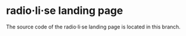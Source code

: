 # radio·li·se landing page
The source code of the radio·li·se landing page is located in this branch.
